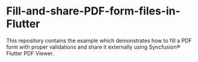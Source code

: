 # Fill-and-share-PDF-form-files-in-Flutter
This repository contains the example which demonstrates how to fill a PDF form with proper validations and share it externally using Syncfusion&reg; Flutter PDF Viewer.
